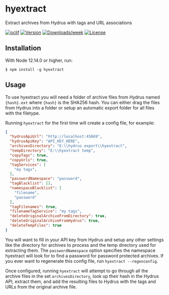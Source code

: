 hyextract
=========

Extract archives from Hydrus with tags and URL associations

[![oclif](https://img.shields.io/badge/cli-oclif-brightgreen.svg)](https://oclif.io)
[![Version](https://img.shields.io/npm/v/hyextract.svg)](https://npmjs.org/package/hyextract)
[![Downloads/week](https://img.shields.io/npm/dw/hyextract.svg)](https://npmjs.org/package/hyextract)
[![License](https://img.shields.io/npm/l/hyextract.svg)](https://github.com/floogulinc/hyextract/blob/master/package.json)

## Installation

With Node 12.14.0 or higher, run:

```sh-session
$ npm install -g hyextract
```

## Usage

To use hyextract you will need a folder of archive files from Hydrus named `{hash}.ext` where `{hash}` is the SHA256 hash. You can either drag the files from Hydrus into a folder or setup an automatic export folder for all files with the filetype.

Running `hyextract` for the first time will create a config file, for example:

```json
{
  "hydrusApiUrl": "http://localhost:45869",
  "hydrusApiKey": "API_KEY_HERE",
  "archivesDirectory": "E:\\hydrus export\\hyextract",
  "tempDirectory": "E:\\hyextract temp",
  "copyTags": true,
  "copyUrls": true,
  "tagServices": [
    "my tags",
  ],
  "passwordNamespace": "password",
  "tagBlacklist": [],
  "namespaceBlacklist": [
    "filename",
    "password"
  ],
  "tagFilenames": true,
  "filenameTagService": "my tags",
  "deleteOriginalArchiveFromDirectory": true,
  "deleteOriginalArchiveFromHydrus": true,
  "deleteTempFiles": true
}
```

You will want to fill in your API key from Hydrus and setup any other settings like the directory for archives to process and the temp directory used for extracting them. The `passwordNamespace` option specifies the namespace hyextract will look for to find a password for password protected archives. If you ever want to regenerate this config file, run `hyextract --regenconfig`.

Once configured, running `hyextract` will attempt to go through all the archive files in the set `archivesDirectory`, look up their hash in the Hydrus API, extract them, and add the resulting files to Hydrus with the tags and URLs from the original archive file.
